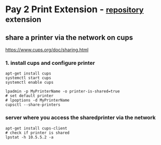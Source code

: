 # Pay 2 Print Extension - <small>[repository](https://github.com/lnbits/pay2print) extension</small>


## share a printer via the network on cups
https://www.cups.org/doc/sharing.html


### 1. install cups and configure printer
```
apt-get install cups
systemctl start cups
systemctl enable cups

lpadmin -p MyPrinterName -o printer-is-shared=true
# set default printer
# lpoptions -d MyPrinterName
cupsctl --share-printers
```

### server where you access the sharedprinter via the network
```
apt-get install cups-client
# check if printer is shared
lpstat -h 10.5.5.2 -a
```
